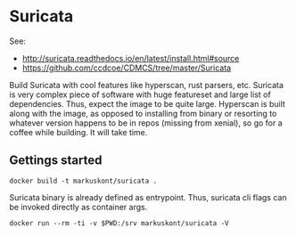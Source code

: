# Suricata

See:
  * http://suricata.readthedocs.io/en/latest/install.html#source
  * https://github.com/ccdcoe/CDMCS/tree/master/Suricata

Build Suricata with cool features like hyperscan, rust parsers, etc. Suricata is very complex piece of software with huge featureset and large list of dependencies. Thus, expect the image to be quite large. Hyperscan is built along with the image, as opposed to installing from binary or resorting to whatever version happens to be in repos (missing from xenial), so go for a coffee while building. It will take time.

## Gettings started

```
docker build -t markuskont/suricata .
```

Suricata binary is already defined as entrypoint. Thus, suricata cli flags can be invoked directly as container args.

```
docker run --rm -ti -v $PWD:/srv markuskont/suricata -V
```
